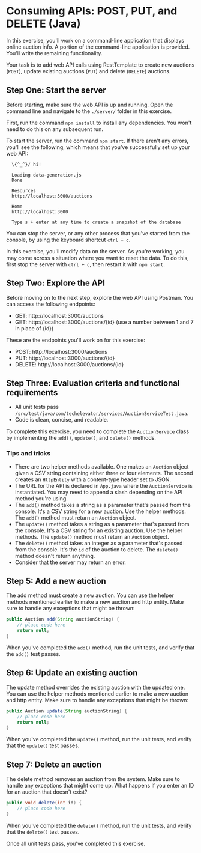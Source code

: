 # Consuming APIs: POST, PUT, and DELETE (Java)

In this exercise, you'll work on a command-line application that displays online auction info. A portion of the command-line application is provided. You'll write the remaining functionality.

Your task is to add web API calls using RestTemplate to create new auctions (`POST`), update existing auctions (`PUT`) and delete (`DELETE`) auctions.

## Step One: Start the server

Before starting, make sure the web API is up and running. Open the command line and navigate to the `./server/` folder in this exercise.

First, run the command `npm install` to install any dependencies. You won't need to do this on any subsequent run.

To start the server, run the command `npm start`. If there aren't any errors, you'll see the following, which means that you've successfully set up your web API:

```
  \{^_^}/ hi!

  Loading data-generation.js
  Done

  Resources
  http://localhost:3000/auctions

  Home
  http://localhost:3000

  Type s + enter at any time to create a snapshot of the database
```

You can stop the server, or any other process that you've started from the console, by using the keyboard shortcut `ctrl + c`.

In this exercise, you'll modify data on the server. As you're working, you may come across a situation where you want to reset the data. To do this, first stop the server with `ctrl + c`, then restart it with `npm start`.

## Step Two: Explore the API

Before moving on to the next step, explore the web API using Postman. You can access the following endpoints:

- GET: http://localhost:3000/auctions
- GET: http://localhost:3000/auctions/{id} (use a number between 1 and 7 in place of {id})

These are the endpoints you'll work on for this exercise:

- POST: http://localhost:3000/auctions
- PUT: http://localhost:3000/auctions/{id}
- DELETE: http://localhost:3000/auctions/{id}

## Step Three: Evaluation criteria and functional requirements

* All unit tests pass `/src/test/java/com/techelevator/services/AuctionServiceTest.java`.
* Code is clean, concise, and readable.

To complete this exercise, you need to complete the `AuctionService` class by implementing the `add()`, `update()`, and `delete()` methods.

### Tips and tricks

* There are two helper methods available. One makes an `Auction` object given a CSV string containing either three or four elements. The second creates an `HttpEntity` with a content-type header set to JSON.
* The URL for the API is declared in `App.java` where the `AuctionService` is instantiated. You may need to append a slash depending on the API method you're using.
* The `add()` method takes a string as a parameter that's passed from the console. It's a CSV string for a new auction. Use the helper methods. The `add()` method must return an `Auction` object.
* The `update()` method takes a string as a parameter that's passed from the console. It's a CSV string for an existing auction. Use the helper methods. The `update()` method must return an `Auction` object.
* The `delete()` method takes an integer as a parameter that's passed from the console. It's the `id` of the auction to delete. The `delete()` method doesn't return anything.
* Consider that the server may return an error.

## Step 5: Add a new auction

The add method must create a new auction. You can use the helper methods mentioned earlier to make a new auction and http entity. Make sure to handle any exceptions that might be thrown:

```java
public Auction add(String auctionString) {
    // place code here
    return null;
}
```

When you've completed the `add()` method, run the unit tests, and verify that the `add()` test passes.

## Step 6: Update an existing auction

The update method overrides the existing auction with the updated one. You can use the helper methods mentioned earlier to make a new auction and http entity. Make sure to handle any exceptions that might be thrown:

```java
public Auction update(String auctionString) {
    // place code here
    return null;
}
```

When you've completed the `update()` method, run the unit tests, and verify that the `update()` test passes.

## Step 7: Delete an auction

The delete method removes an auction from the system. Make sure to handle any exceptions that might come up. What happens if you enter an ID for an auction that doesn't exist?

```java
public void delete(int id) {
    // place code here
}
```

When you've completed the `delete()` method, run the unit tests, and verify that the `delete()` test passes.

Once all unit tests pass, you've completed this exercise.